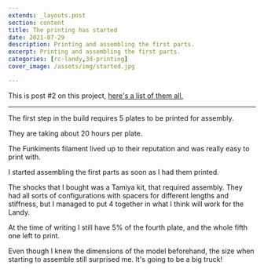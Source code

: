 ```yaml
---
extends: _layouts.post
section: content
title: The printing has started
date: 2021-07-29
description: Printing and assembling the first parts.
excerpt: Printing and assembling the first parts.
categories: [rc-landy,3d-printing]
cover_image: /assets/img/started.jpg

---
```


This is post #2 on this project, [here's a list of them all.](/blog/landy-posts)

---

The first step in the build requires 5 plates to be printed for assembly.

They are taking about 20 hours per plate.

The Funkiments filament lived up to their reputation and was really easy to print with.

I started assembling the first parts as soon as I had them printed.

<x-image src="/assets/img/printing_has_started.jpg" title="Assembling the first parts" />

<p></p>

<x-image src="/assets/img/servo_in_its_place.jpg" title="Servo mounted snugly in its place" />

The shocks that I bought was a Tamiya kit, that required assembly. They had all sorts of configurations with spacers for different lengths and stiffness, but I managed to put 4 together in what I think will work for the Landy.

<x-image src="/assets/img/tamiya_shocks.jpg" title="Assembling the first parts" />

At the time of writing I still have 5% of the fourth plate, and the whole fifth one left to print.

Even though I knew the dimensions of the model beforehand, the size when starting to assemble still surprised me. It's going to be a big truck!
